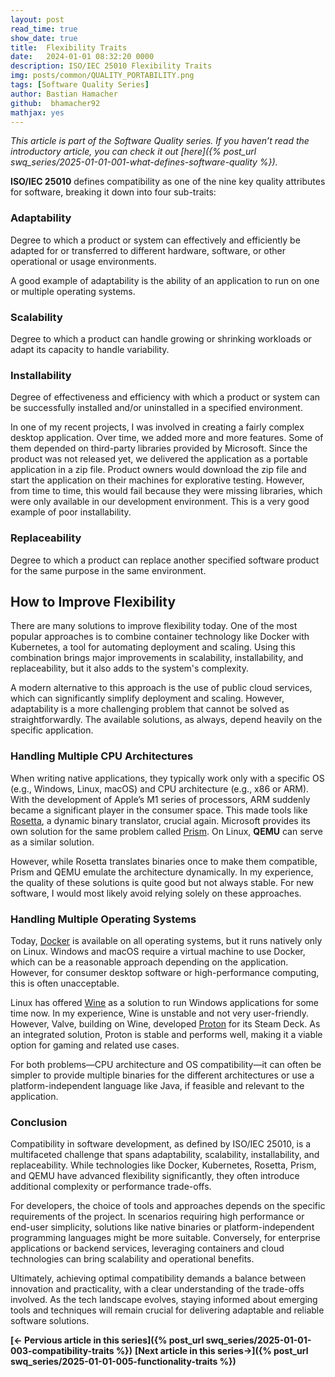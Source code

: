 ```yaml
---
layout: post
read_time: true
show_date: true
title:  Flexibility Traits
date:   2024-01-01 08:32:20 0000
description: ISO/IEC 25010 Flexibility Traits
img: posts/common/QUALITY_PORTABILITY.png 
tags: [Software Quality Series]
author: Bastian Hamacher
github:  bhamacher92
mathjax: yes
---
```


*This article is part of the Software Quality series. If you haven’t read the introductory article, you can check it out [here]({% post_url swq_series/2025-01-01-001-what-defines-software-quality %}).*

**ISO/IEC 25010** defines compatibility as one of the nine key quality attributes for software, breaking it down into four sub-traits:

### Adaptability
Degree to which a product or system can effectively and efficiently be adapted for or transferred to different hardware, software, or other operational or usage environments.

A good example of adaptability is the ability of an application to run on one or multiple operating systems.

### Scalability
Degree to which a product can handle growing or shrinking workloads or adapt its capacity to handle variability.

### Installability
Degree of effectiveness and efficiency with which a product or system can be successfully installed and/or uninstalled in a specified environment.

In one of my recent projects, I was involved in creating a fairly complex desktop application. Over time, we added more and more features. Some of them depended on third-party libraries provided by Microsoft. Since the product was not released yet, we delivered the application as a portable application in a zip file. Product owners would download the zip file and start the application on their machines for explorative testing. However, from time to time, this would fail because they were missing libraries, which were only available in our development environment. This is a very good example of poor installability.

### Replaceability
Degree to which a product can replace another specified software product for the same purpose in the same environment.


## How to Improve Flexibility

There are many solutions to improve flexibility today. One of the most popular approaches is to combine container technology like Docker with Kubernetes, a tool for automating deployment and scaling. Using this combination brings major improvements in scalability, installability, and replaceability, but it also adds to the system's complexity. 

A modern alternative to this approach is the use of public cloud services, which can significantly simplify deployment and scaling. However, adaptability is a more challenging problem that cannot be solved as straightforwardly. The available solutions, as always, depend heavily on the specific application.


### Handling Multiple CPU Architectures

When writing native applications, they typically work only with a specific OS (e.g., Windows, Linux, macOS) and CPU architecture (e.g., x86 or ARM). With the development of Apple’s M1 series of processors, ARM suddenly became a significant player in the consumer space. This made tools like [Rosetta](https://en.wikipedia.org/wiki/Rosetta_(software)), a dynamic binary translator, crucial again. Microsoft provides its own solution for the same problem called [Prism](https://learn.microsoft.com/en-us/windows/arm/apps-on-arm-x86-emulation). On Linux, **QEMU** can serve as a similar solution. 

However, while Rosetta translates binaries once to make them compatible, Prism and QEMU emulate the architecture dynamically. In my experience, the quality of these solutions is quite good but not always stable. For new software, I would most likely avoid relying solely on these approaches.


### Handling Multiple Operating Systems

Today, [Docker](https://www.docker.com) is available on all operating systems, but it runs natively only on Linux. Windows and macOS require a virtual machine to use Docker, which can be a reasonable approach depending on the application. However, for consumer desktop software or high-performance computing, this is often unacceptable.

Linux has offered [Wine](https://wiki.ubuntuusers.de/Wine/) as a solution to run Windows applications for some time now. In my experience, Wine is unstable and not very user-friendly. However, Valve, building on Wine, developed [Proton](https://en.wikipedia.org/wiki/Proton_(software)) for its Steam Deck. As an integrated solution, Proton is stable and performs well, making it a viable option for gaming and related use cases.

For both problems—CPU architecture and OS compatibility—it can often be simpler to provide multiple binaries for the different architectures or use a platform-independent language like Java, if feasible and relevant to the application.


### Conclusion

Compatibility in software development, as defined by ISO/IEC 25010, is a multifaceted challenge that spans adaptability, scalability, installability, and replaceability. While technologies like Docker, Kubernetes, Rosetta, Prism, and QEMU have advanced flexibility significantly, they often introduce additional complexity or performance trade-offs. 

For developers, the choice of tools and approaches depends on the specific requirements of the project. In scenarios requiring high performance or end-user simplicity, solutions like native binaries or platform-independent programming languages might be more suitable. Conversely, for enterprise applications or backend services, leveraging containers and cloud technologies can bring scalability and operational benefits.

Ultimately, achieving optimal compatibility demands a balance between innovation and practicality, with a clear understanding of the trade-offs involved. As the tech landscape evolves, staying informed about emerging tools and techniques will remain crucial for delivering adaptable and reliable software solutions.

**[<- Pervious article in this series]({% post_url swq_series/2025-01-01-003-compatibility-traits %})**      **[Next article in this series->]({% post_url swq_series/2025-01-01-005-functionality-traits %})** 